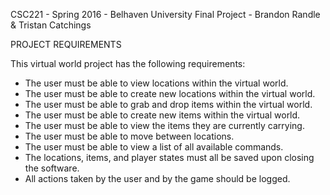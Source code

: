CSC221 - Spring 2016 - Belhaven University
Final Project - Brandon Randle & Tristan Catchings

PROJECT REQUIREMENTS

This virtual world project has the following requirements:
- The user must be able to view locations within the virtual world.
- The user must be able to create new locations within the virtual world.
- The user must be able to grab and drop items within the virtual world.
- The user must be able to create new items within the virtual world.
- The user must be able to view the items they are currently carrying.
- The user must be able to move between locations.
- The user must be able to view a list of all available commands.
- The locations, items, and player states must all be saved upon closing the software.
- All actions taken by the user and by the game should be logged.
